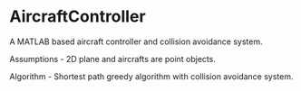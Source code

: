 # AircraftController
A MATLAB based aircraft controller and collision avoidance system.

Assumptions - 2D plane and aircrafts are point objects.

Algorithm - Shortest path greedy algorithm with collision avoidance system.
